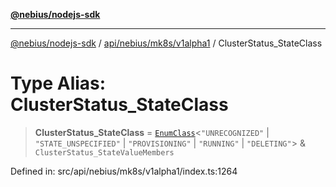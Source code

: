 [**@nebius/nodejs-sdk**](../../../../../README.md)

---

[@nebius/nodejs-sdk](../../../../../README.md) / [api/nebius/mk8s/v1alpha1](../README.md) / ClusterStatus_StateClass

# Type Alias: ClusterStatus_StateClass

> **ClusterStatus_StateClass** = [`EnumClass`](../../../../../runtime/protos/enum/type-aliases/EnumClass.md)\<`"UNRECOGNIZED"` \| `"STATE_UNSPECIFIED"` \| `"PROVISIONING"` \| `"RUNNING"` \| `"DELETING"`\> & `ClusterStatus_StateValueMembers`

Defined in: src/api/nebius/mk8s/v1alpha1/index.ts:1264
